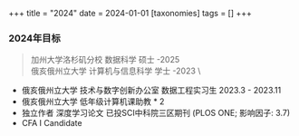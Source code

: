 +++
title = "2024"
date = 2024-01-01
[taxonomies]
tags = []
+++

### 2024年目标

> 加州大学洛杉矶分校 数据科学 硕士 -2025 \
> 俄亥俄州立大学 计算机与信息科学 学士 -2023 \

- 俄亥俄州立大学 技术与数字创新办公室 数据工程实习生 2023.3 - 2023.11
- 俄亥俄州立大学 低年级计算机课助教 * 2
- 独立作者 深度学习论文 已投SCI中科院三区期刊 (PLOS ONE; 影响因子: 3.7)
- CFA I Candidate